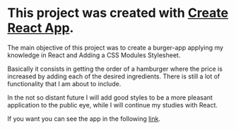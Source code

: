 # This project was created with [Create React App](https://github.com/facebook/create-react-app).

The main objective of this project was to create a burger-app applying my knowledge in React and Adding a CSS Modules Stylesheet.

Basically it consists in getting the order of a hamburger where the price is increased by adding each of the desired ingredients.
There is still a lot of functionality that I am about to include.

In the not so distant future I will add good styles to be a more pleasant application to the public eye, while I will continue my studies with React.

If you want you can see the app in the following [link](https://luismgil.github.io/my-burger-app/).
